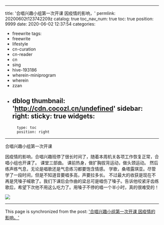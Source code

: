 
---
title: '合唱兴趣小组第一次开课 因疫情的影响，'
permlink: 20200602t123742209z
catalog: true
toc_nav_num: true
toc: true
position: 9999
date: 2020-06-02 12:37:54
categories:
- freewrite
tags:
- freewrite
- lifestyle
- cn-curation
- cn-reader
- cn
- sing
- hive-193186
- wherein-miniprogram
- wherein
- zzan
- dblog
thumbnail: 'http://cdn.cocozl.cn/undefined'
sidebar:
    right:
        sticky: true
widgets:
    -
        type: toc
        position: right
---


合唱兴趣小组第一次开课

因疫情的影响，合唱兴趣班停了很长时间了，随着本周机关各项工作恢复正常，合唱小组也开课了。
课堂三部曲。
课前热身，做扩胸拔背运动，做头颈运动。
然后练声练气息，无论是唱歌还是气息练习都要饱含情感。
学歌，桑塔露琪亚。尽管学了一段时间，但是不知道音要唱多高，声要拉多长。
不过最大的收获是现在不再是凭嗓子喊歌了。我们下课后会作曲的梁总可是唱伤了嗓子。告诉他咬紧牙齿练歌后，希望下次他不用这么吃力了。用嗓子不停的唱一个半小时，真的很难受的！

<img src="http://cdn.cocozl.cn/undefined" />

- - -

This page is synchronized from the post: ['合唱兴趣小组第一次开课 因疫情的影响，'](https://steemit.com/@m18207319997/20200602t123742209z)
